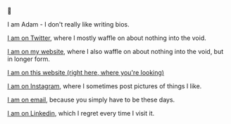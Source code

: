 :wave: 

I am Adam - I don't really like writing bios.

[I am on Twitter](https://twitter.com/promofaux), where I mostly waffle on about nothing into the void.

[I am on my website](https://adamwarner.co.uk/), where I also waffle on about nothing into the void, but in longer form.

[I am on this website (right here, where you're looking)](https://github.com/promofaux)

[I am on Instagram](https://www.instagram.com/promofaux/), where I sometimes post pictures of things I like.

[I am on email](mailto://contact@adamwarner.co.uk), because you simply have to be these days.

[I am on Linkedin](www.linkedin.com/in/adam-warner-12b03b189), which I regret every time I visit it.
